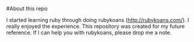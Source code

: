 #About this repo

I started learning ruby through doing rubykoans (http://rubykoans.com/). I really enjoyed the experience. This repository was created for my future reference. If I can help you with rubykoans, please drop me a note.

